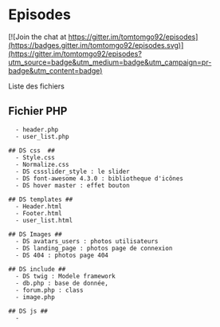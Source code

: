 # Episodes #

[![Join the chat at https://gitter.im/tomtomgo92/episodes](https://badges.gitter.im/tomtomgo92/episodes.svg)](https://gitter.im/tomtomgo92/episodes?utm_source=badge&utm_medium=badge&utm_campaign=pr-badge&utm_content=badge)
  
  Liste des fichiers
  
  ## Fichier PHP ##
      - header.php
      - user_list.php
      
    ## DS css  ##
      - Style.css
      - Normalize.css
      - DS cssslider_style : le slider
      - DS font-awesome 4.3.0 : bibliotheque d'icônes
      - DS hover master : effet bouton
  
    ## DS templates ##
      - Header.html
      - Footer.html
      - user_list.html 
      
    ## DS Images ##
      - DS avatars_users : photos utilisateurs
      - DS landing_page : photos page de connexion 
      - DS 404 : photos page 404
      
    ## DS include ##
      - DS twig : Modele framework
      - db.php : base de donnée, 
      - forum.php : class
      - image.php
      
    ## DS js ##
      -
      
    

    
